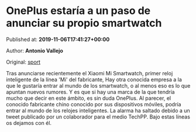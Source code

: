 
# OnePlus estaría a un paso de anunciar su propio smartwatch

Published at: **2019-11-06T17:41:27+00:00**

Author: **Antonio Vallejo**

Original: [sport](https://www.sport.es/es/noticias/android/oneplus-estaria-paso-anunciar-propio-smartwatch-7717079)

Tras anunciarse recientemente el Xiaomi Mi Smartwatch, primer reloj inteligente de la línea 'Mi' del fabricante, Hay otra conocida empresa a la que le gustaría entrar al mundo de los smartwatch, o al menos eso es lo que apuntan nuevos rumores. Y es que si hay una marca de la que tendría mucho que decir en este ámbito, es sin duda OnePlus.
Al parecer, el conocido fabricante chino conocido por sus dispositivos móviles, podría entrar al mundo de los relojes inteligentes. La alarma ha saltado debido a un tweet publicado por un colaborador para el medio TechPP. Bajo estas líneas os dejamos con él. 
